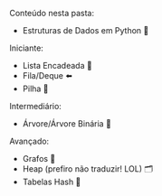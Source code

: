 Conteúdo nesta pasta:

- Estruturas de Dados em Python 🐉

Iniciante:
  - Lista Encadeada 🔗
  - Fila/Deque ⬅️
  - Pilha 🔋

Intermediário:
  - Árvore/Árvore Binária 🌳

Avançado:
  - Grafos 🔎
  - Heap (prefiro não traduzir! LOL) 🗂
  - Tabelas Hash 📑